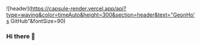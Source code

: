 ![header](https://capsule-render.vercel.app/api?type=waving&color=timeAuto&height=300&section=header&text="GeonHo's GitHub"&fontSize=90)
### Hi there 👋

<!--
**Icefin/Icefin** is a ✨ _special_ ✨ repository because its `README.md` (this file) appears on your GitHub profile.

Here are some ideas to get you started:

- 🔭 I’m currently working on ...
- 🌱 I’m currently learning ...
- 👯 I’m looking to collaborate on ...
- 🤔 I’m looking for help with ...
- 💬 Ask me about ...
- 📫 How to reach me: ...
- 😄 Pronouns: ...
- ⚡ Fun fact: ...
-->
